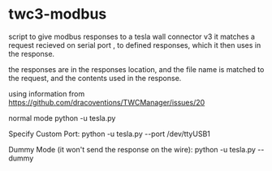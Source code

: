 # twc3-modbus
script to give modbus responses to a tesla wall connector v3
it matches a request recieved on serial port , to defined responses, which it then uses in the response.

the responses are in the responses location, and the file name is matched to the request, and the contents used in the response.

using information from https://github.com/dracoventions/TWCManager/issues/20

normal mode
python -u tesla.py

Specify Custom Port:
python -u tesla.py --port /dev/ttyUSB1

Dummy Mode (it won't send the response on the wire):
python -u tesla.py --dummy
